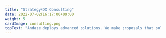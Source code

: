 ```yaml
---
title: "Strategy/DX Consulting"
date: 2022-07-02T16:17:00+09:00
weight: 5
cardImage: consulting.png
topText: "Andaze deploys advanced solutions. We make proposals that solve our clients' problems while incorporating superior technologies and seasonal industry trends. We are attentive, persistent, and use collaboration and expertise. We provide thorough support so that our clients can utilize the best solutions."
---
```

